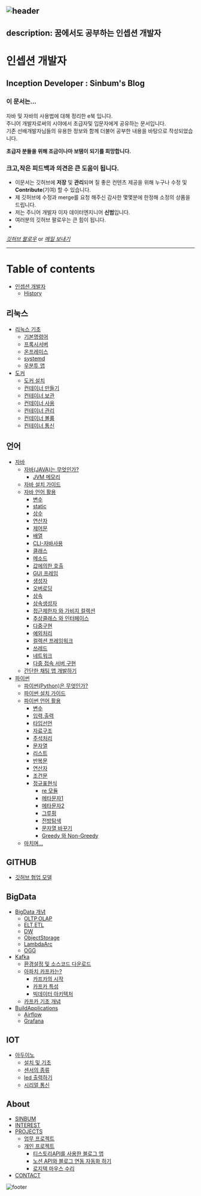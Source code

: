 ![header](https://capsule-render.vercel.app/api?type=waving&height=200&text=Inception%20Developer&fontAlign=51&fontAlignY=40&color=gradient)
---
description: 꿈에서도 공부하는 인셉션 개발자
---

# 인셉션 개발자

## Inception Developer : Sinbum's Blog

### 이 문서는...

자바 및 자바의 사용법에 대해 정리한 e북 입니다.\
주니어 개발자로써의 시야에서 초급자및 입문자에게 공유하는 문서입니다.\
기존 선배개발자님들의 유용한 정보와 함께 더불어 공부한 내용을 바탕으로 작성되었습니다.

**초급자 분들을 위해 조금이나마 보탬이 되기를 희망합니다.**

### 크고,작은 피드백과 의견은 큰 도움이 됩니다.

* 이문서는 깃허브에 **저장** 및 **관리**되며 질 좋은 컨텐츠 제공을 위해 누구나 수정 및 **Contribute**(기여) 할 수 있습니다.
* 제 깃허브에 수정과 merge를 요청 해주신 감사한 몇몇분에 한정해 소정의 상품을 드립니다.
* 저는 주니어 개발자 이자 데이터엔지니어 **신범**입니다.
* 여러분의 깃허브 팔로우는 큰 힘이 됩니다.
*

[_깃허브 팔로우_](https://github.com/sinbum) or [_메일 보내기_](mailto://sinbum@kakao.com)

***

# Table of contents

* [인셉션 개발자](README.md)
    * [History](History.md)

## 리눅스

* [리눅스 기초](linux/guide/README.md)
    * [기본명령어](linux/guide/BasicCommand.md)
    * [프록시서버](linux/guide/ProxyServer.md)
    * [온프레미스](linux/guide/OnPremise.md)
    * [systemd](linux/guide/Systemd.md)
    * [우분투 앱](linux/guide/Ubuntu_first_install.md)
* [도커](linux/docker/README.md)
    * [도커 설치](linux/docker/install.md)
    * [컨테이너 만들기](linux/docker/guide/container_make.md)
    * [컨테이너 보관](linux/docker/guide/container_storage.md)
    * [컨테이너 사용](linux/docker/guide/container_use.md)
    * [컨테이너 관리](linux/docker/guide/container_operation.md)
    * [컨테이너 볼륨](linux/docker/guide/container_volume.md)
    * [컨테이너 통신](linux/docker/guide/container_network.md)

## 언어

* [자바](java/README.md)
    * [자바(JAVA)는 무엇인가?](java/WhatIsJava.md)
        * [JVM 메모리](java/useGuide/JVM.md)
    * [자바 설치 가이드](java/JavaEnvGuide.md)
    * [자바 언어 활용](java/JavaUseGuide.md)
        * [변수](java/useGuide/Variable.md)
        * [static](java/useGuide/Static.md)
        * [상수](java/useGuide/Constant.md)
        * [연산자](java/useGuide/Operator.md)
        * [제어문](java/useGuide/ControlStatement.md)
        * [배열](java/useGuide/Array.md)
        * [CLI-자바사용](java/useGuide/JavaUseInCLI.md)
        * [클래스](java/useGuide/Class.md)
        * [메소드](java/useGuide/Method.md)
        * [값에의한 호출](java/useGuide/CallByRef.md)
        * [GUI 프레임](java/useGuide/Frame.md)
        * [생성자](java/useGuide/Constructor.md)
        * [오버로딩](java/useGuide/Overloading.md)
        * [상속](java/useGuide/Extends.md)
        * [상속생성자](java/useGuide/ExtendsConstructor.md)
        * [접근제한자 와 가비지 컬렉션](java/useGuide/GarbageCollection.md)
        * [추상클래스 와 인터페이스](java/useGuide/AbstractAndInterface.md)
        * [다중구현](java/useGuide/MultipleInheritance.md)
        * [예외처리](java/useGuide/Exception.md)
        * [컬렉션 프레임워크](java/useGuide/CollectionFramework.md)
        * [쓰레드](java/useGuide/Thread.md)
        * [네트워크](java/useGuide/Network.md)
        * [다중 접속 서버 구현](java/useGuide/ThredServer.md)
    * [간단한 채팅 앱 개발하기](java/miniProject/Chat.md)
* [파이썬](python/README.md)
    * [파이썬(Python)은 무엇인가?](python/WhatIsPython.md)
    * [파이썬 설치 가이드](python/PythonInstall.md)
    * [파이썬 언어 활용](python/PythonUseGuide.md)
        * [변수](python/useGuide/vriables.md)
        * [입력,출력](python/useGuide/Input_output.md)
        * [타입선언](python/useGuide/Type.md)
        * [자료구조](python/useGuide/DataStructure.md)
        * [주석처리](python/useGuide/Comment.md)
        * [문자열](python/useGuide/String.md)
        * [리스트](python/useGuide/List.md)
        * [반복문](python/useGuide/Loop.md)
        * [연산자](python/useGuide/Operator.md)
        * [조건문](python/useGuide/If.md)
        * [정규표현식](python/useGuide/regExporessions/RegExpression.md)
            * [re 모듈](python/useGuide/regExporessions/ReModule.md)
            * [메타문자1](python/useGuide/regExporessions/Meta1.md)
            * [메타문자2](python/useGuide/regExporessions/Meta2.md)
            * [그루핑](python/useGuide/regExporessions/Grouping.md)
            * [전방탐색](python/useGuide/regExporessions/Lookahead.md)
            * [문자열 바꾸기](python/useGuide/regExporessions/Replace.md)
            * [Greedy 와 Non-Greedy](python/useGuide/regExporessions/Greed_and_NoneGreed.md)
    * [마치며...](python/useGuide/Finish.md)

## GITHUB

* [깃허브 협업 모델](gitHub/GitHub.md)

## BigData

* [BigData 개념](bigData/basic/Readme.md)
    * [OLTP,OLAP](bigData/basic/OltpOlap.md)
    * [ELT,ETL](bigData/basic/EltEtl.md)
    * [DW](bigData/basic/DataWarehouse.md)
    * [ObjectStorage](bigData/basic/ObjStorage.md)
    * [LambdaArc](bigData/basic/LamdaArchitecture.md)
    * [OGG](bigData/basic/OracleGoldenGate.md)
* [Kafka](bigData/kafka/README.md)
    * [환경설정 및 소스코드 다운로드](bigData/kafka/download.md)
    * [아파치 카프카는?](bigData/kafka/what_is_kafka.md)
        * [카프카의 시작](bigData/kafka/Born.md)
        * [카프카 특성](bigData/kafka/Propoties.md)
        * [빅데이터 아키텍처](bigData/kafka/Architect.md)
    * [카프카 기초 개념](bigData/kafka/undefined-2.md)
* [BuildApplications](bigData/buildapplications/README.md)
    * [Airflow](bigData/solutions/Airflow.md)
    * [Grafana](bigData/solutions/Grafana.md)

## IOT

* [아두이노](IOT/arduino/README.md)
    * [설치 및 기초](IOT/arduino/DevEnv.md)
    * [센서의 종류](IOT/arduino/Sensors.md)
    * [led 출력하기](IOT/arduino/Arduino_LED.md)
    * [시리얼 통신](IOT/arduino/SerialNetwork.md)

## About

* [SINBUM](about/sinbum.md)
* [INTEREST](about/interest.md)
* [PROJECTS](about/projects/README.md)
    * [업무 프로젝트](project/Project_Work.md)
    * [개인 프로젝트](project/Project_Peronal.md)
        * [티스토리API를 사용한 블로그 앱](project/tistoryApiApp/README.md)
        * [노션 API와 블로그 연동 자동화 하기](project/notionToGitbook/History.md)
        * [로지텍 마우스 수리](about/LogitechMouseSelfToFix.md)
* [CONTACT](about/contact.md)

![footer](https://capsule-render.vercel.app/api?type=waving&color=gradient&height=100&section=footer)
